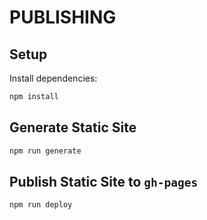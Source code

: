 # PUBLISHING

## Setup

Install dependencies:

```bash
npm install
```

## Generate Static Site

```bash
npm run generate
```

## Publish Static Site to `gh-pages`

```bash
npm run deploy
```

